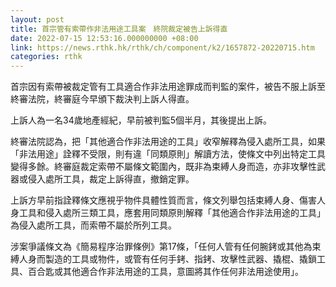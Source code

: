 ```yaml
---
layout: post
title: 首宗管有索帶作非法用途工具案　終院裁定被告上訴得直
date: 2022-07-15 12:53:16.000000000 +08:00
link: https://news.rthk.hk/rthk/ch/component/k2/1657872-20220715.htm
categories: rthk
---
```


首宗因有索帶被裁定管有工具適合作非法用途罪成而判監的案件，被告不服上訴至終審法院，終審庭今早頒下裁決判上訴人得直。

上訴人為一名34歲地產經紀，早前被判監5個半月，其後提出上訴。

終審法院認為，把「其他適合作非法用途的工具」收窄解釋為侵入處所工具，如果「非法用途」詮釋不受限，則有違「同類原則」解讀方法，使條文中列出特定工具變得多餘。終審庭裁定索帶不屬條文範圍內，既非為束縛人身而造，亦非攻擊性武器或侵入處所工具，裁定上訴得直，撤銷定罪。

上訴方早前指詮釋條文應視乎物件具體性質而言，條文列舉包括束縛人身、傷害人身工具和侵入處所三類工具，應套用同類原則解釋「其他適合作非法用途的工具」為侵入處所工具，而索帶不屬於所列工具。

涉案爭議條文為《簡易程序治罪條例》第17條，「任何人管有任何腕銬或其他為束縛人身而製造的工具或物件，或管有任何手銬、指銬、攻擊性武器、撬棍、撬鎖工具、百合匙或其他適合作非法用途的工具，意圖將其作任何非法用途使用」。
